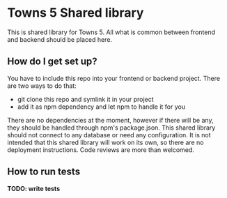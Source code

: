 # Towns 5 Shared library

This is shared library for Towns 5. All what is common between frontend and backend should be placed here. 

## How do I get set up?

You have to include this repo into your frontend or backend project. There are two ways to do that:
- git clone this repo and symlink it in your project
- add it as npm dependency and let npm to handle it for you

There are no dependencies at the moment, however if there will be any, they should be handled 
through npm's package.json. This shared library should not connect to any database or need any configuration. It is not
intended that this shared library will work on its own, so there are no deployment instructions. Code reviews are more
than welcomed.

## How to run tests

**TODO: write tests**